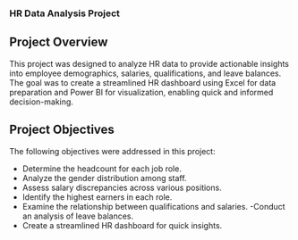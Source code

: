 ### HR Data Analysis Project
## Project Overview
This project was designed to analyze HR data to provide actionable insights into employee demographics, salaries, qualifications, and leave balances. The goal was to create a streamlined HR dashboard using Excel for data preparation and Power BI for visualization, enabling quick and informed decision-making.


## Project Objectives
 The following objectives were addressed in this project:
- Determine the headcount for each job role.
- Analyze the gender distribution among staff.
- Assess salary discrepancies across various positions.
- Identify the highest earners in each role.
- Examine the relationship between qualifications and salaries.
 -Conduct an analysis of leave balances.
- Create a streamlined HR dashboard for quick insights.
